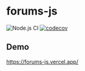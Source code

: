 # forums-js

![Node.js CI](https://github.com/kwokkan/forums-js/workflows/Node.js%20CI/badge.svg)
[![codecov](https://codecov.io/gh/kwokkan/forums-js/branch/master/graph/badge.svg)](https://codecov.io/gh/kwokkan/forums-js)

## Demo

https://forums-js.vercel.app/
